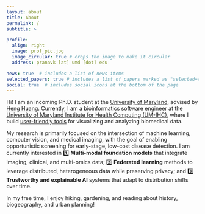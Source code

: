 ```yaml
---
layout: about
title: About
permalink: /
subtitle: >

profile:
  align: right
  image: prof_pic.jpg
  image_circular: true # crops the image to make it circular
  address: pranavk [at] umd [dot] edu

news: true  # includes a list of news items
selected_papers: true # includes a list of papers marked as "selected={true}"
social: true  # includes social icons at the bottom of the page
---
```


Hi! I am an incoming Ph.D. student at the [University of Maryland](https://www.umd.edu), advised by [Heng Huang](https://www.cs.umd.edu/~heng/). Currently, I am a bioinformatics software engineer at the [University of Maryland Institute for Health Computing (UM-IHC)](https://www.ihc.umd.edu/), where I build [user-friendly tools](https://www.podvis.org/) for visualizing and analyzing biomedical data.

My research is primarily focused on the intersection of machine learning, computer vision, and medical imaging, with the goal of enabling opportunistic screening for early-stage, low-cost disease detection. I am currently interested in 1️⃣ **Multi-modal foundation models** that integrate imaging, clinical, and multi-omics data; 2️⃣ **Federated learning** methods to leverage distributed, heterogeneous data while preserving privacy; and 3️⃣ **Trustworthy and explainable AI** systems that adapt to distribution shifts over time.
 
In my free time, I enjoy hiking, gardening, and reading about history, biogeography, and urban planning!